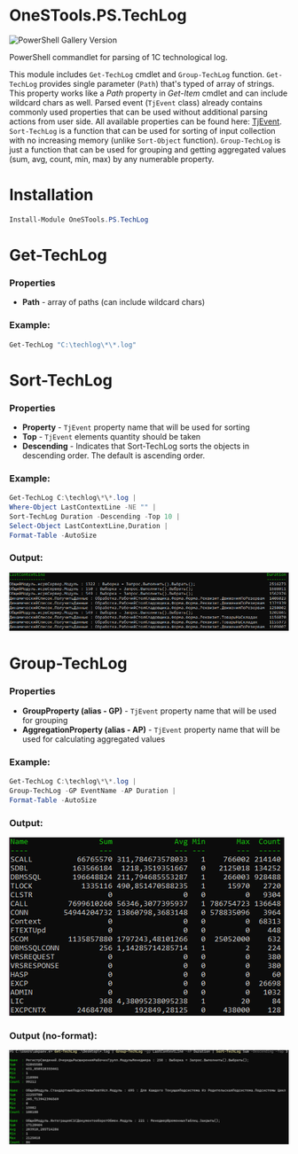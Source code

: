 # OneSTools.PS.TechLog

![PowerShell Gallery Version](https://img.shields.io/powershellgallery/v/OneSTools.PS.TechLog?style=plastic)

PowerShell commandlet for parsing of 1C technological log.  

This module includes `Get-TechLog` cmdlet and `Group-TechLog` function. `Get-TechLog` provides single parameter (`Path`) that's typed of array of strings. This property works like a *Path* property in *Get-Item* cmdlet and can include wildcard chars as well. Parsed event (`TjEvent` class) already contains commonly used properties that can be used without additional parsing actions from user side. All available properties can be found here: [TjEvent](https://github.com/akpaevj/OneSTools.PS.TechLog/blob/master/TjEvent.cs). `Sort-TechLog` is a function that can be used for sorting of input collection with no increasing memory (unlike `Sort-Object` function). `Group-TechLog` is just a function that can be used for grouping and getting aggregated values (sum, avg, count, min, max) by any numerable property.

# Installation
```powershell
Install-Module OneSTools.PS.TechLog
```

# Get-TechLog
### Properties
- **Path** - array of paths (can include wildcard chars)  
### Example:
```powershell
Get-TechLog "C:\techlog\*\*.log"
```

# Sort-TechLog
### Properties
- **Property** - `TjEvent` property name that will be used for sorting
- **Top** - `TjEvent` elements quantity should be taken 
- **Descending** - Indicates that Sort-TechLog sorts the objects in descending order. The default is ascending order.
### Example:
```powershell
Get-TechLog C:\techlog\*\*.log | 
Where-Object LastContextLine -NE "" | 
Sort-TechLog Duration -Descending -Top 10 | 
Select-Object LastContextLine,Duration | 
Format-Table -AutoSize
```
### Output:
![Sort-TechLog](screenshots/sort-techlog-output.png)

# Group-TechLog
### Properties
- **GroupProperty (alias - GP)** - `TjEvent` property name that will be used for grouping  
- **AggregationProperty (alias - AP)** - `TjEvent` property name that will be used for calculating aggregated values
### Example:
```powershell
Get-TechLog C:\techlog\*\*.log | 
Group-TechLog -GP EventName -AP Duration | 
Format-Table -AutoSize
```
### Output:
![Group-TechLog](screenshots/group-techlog-output.png)

### Output (no-format):
![Group-TechLog](screenshots/sort-techlog-output-without-format.png)